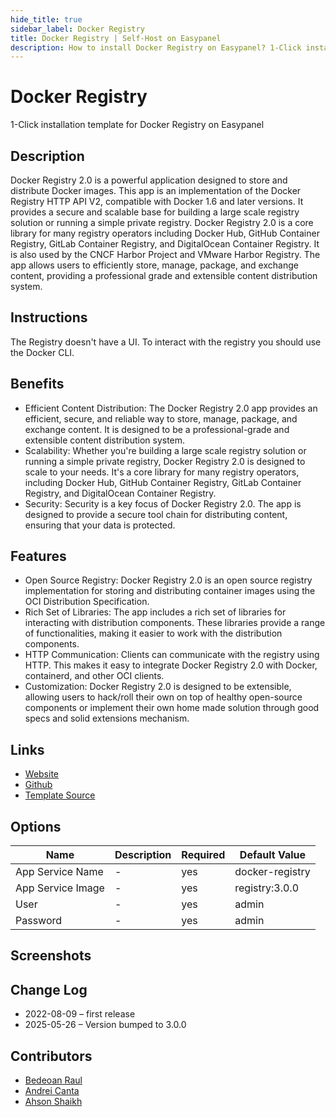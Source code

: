 ```yaml
---
hide_title: true
sidebar_label: Docker Registry
title: Docker Registry | Self-Host on Easypanel
description: How to install Docker Registry on Easypanel? 1-Click installation template for Docker Registry on Easypanel
---
```


<!-- generated -->

# Docker Registry

1-Click installation template for Docker Registry on Easypanel

## Description

Docker Registry 2.0 is a powerful application designed to store and distribute Docker images. This app is an implementation of the Docker Registry HTTP API V2, compatible with Docker 1.6 and later versions. It provides a secure and scalable base for building a large scale registry solution or running a simple private registry. Docker Registry 2.0 is a core library for many registry operators including Docker Hub, GitHub Container Registry, GitLab Container Registry, and DigitalOcean Container Registry. It is also used by the CNCF Harbor Project and VMware Harbor Registry. The app allows users to efficiently store, manage, package, and exchange content, providing a professional grade and extensible content distribution system.

## Instructions

The Registry doesn&#39;t have a UI. To interact with the registry you should use the Docker CLI.

## Benefits

- Efficient Content Distribution: The Docker Registry 2.0 app provides an efficient, secure, and reliable way to store, manage, package, and exchange content. It is designed to be a professional-grade and extensible content distribution system.
- Scalability: Whether you're building a large scale registry solution or running a simple private registry, Docker Registry 2.0 is designed to scale to your needs. It's a core library for many registry operators, including Docker Hub, GitHub Container Registry, GitLab Container Registry, and DigitalOcean Container Registry.
- Security: Security is a key focus of Docker Registry 2.0. The app is designed to provide a secure tool chain for distributing content, ensuring that your data is protected.

## Features

- Open Source Registry: Docker Registry 2.0 is an open source registry implementation for storing and distributing container images using the OCI Distribution Specification.
- Rich Set of Libraries: The app includes a rich set of libraries for interacting with distribution components. These libraries provide a range of functionalities, making it easier to work with the distribution components.
- HTTP Communication: Clients can communicate with the registry using HTTP. This makes it easy to integrate Docker Registry 2.0 with Docker, containerd, and other OCI clients.
- Customization: Docker Registry 2.0 is designed to be extensible, allowing users to hack/roll their own on top of healthy open-source components or implement their own home made solution through good specs and solid extensions mechanism.

## Links

- [Website](https://hub.docker.com/_/registry)
- [Github](https://github.com/distribution/distribution)
- [Template Source](https://github.com/easypanel-io/templates/tree/main/templates/docker-registry)

## Options

Name | Description | Required | Default Value
-|-|-|-
App Service Name | - | yes | docker-registry
App Service Image | - | yes | registry:3.0.0
User | - | yes | admin
Password | - | yes | admin

## Screenshots


## Change Log

- 2022-08-09 – first release
- 2025-05-26 – Version bumped to 3.0.0

## Contributors

- [Bedeoan Raul](https://github.com/bedeoan)
- [Andrei Canta](https://github.com/deiucanta)
- [Ahson Shaikh](https://github.com/Ahson-Shaikh)
